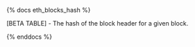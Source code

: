 {% docs eth_blocks_hash %}

[BETA TABLE] - The hash of the block header for a given block. 

{% enddocs %}